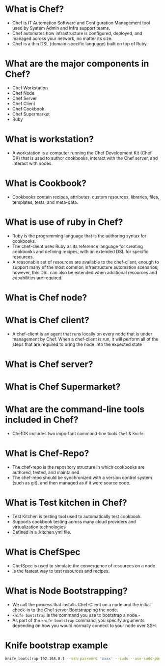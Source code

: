 # What is Chef?
- Chef is IT Automation Software and Configuration Management tool used by System Admin and Infra support teams.
- Chef automates how infrastructure is configured, deployed, and managed across your network, no matter its size.
- Chef is a thin DSL (domain-specific language) built on top of Ruby.

# What are the major components in Chef?
- Chef Workstation
- Chef Node
- Chef Server
- Chef Client
- Chef Cookbook
- Chef Supermarket
- Ruby

# What is workstation?
- A workstation is a computer running the Chef Development Kit (Chef DK) that is used to author cookbooks, interact with the Chef server, and interact with nodes.

# What is Cookbook?
- Cookbooks contain recipes, attributes, custom resources, libraries, files, templates, tests, and meta-data.

# What is use of ruby in Chef?
- Ruby is the programming language that is the authoring syntax for cookbooks.
- The chef-client uses Ruby as its reference language for creating cookbooks and defining recipes, with an extended DSL for specific resources.
- A reasonable set of resources are available to the chef-client, enough to support many of the most common infrastructure automation scenarios; however, this DSL can also be extended when additional resources and capabilities are required.

# What is Chef node?

# What is Chef client?
- A chef-client is an agent that runs locally on every node that is under management by Chef. When a chef-client is run, it will perform all of the steps that are required to bring the node into the expected state

# What is Chef server?

# What is Chef Supermarket?

# What are the command-line tools included in Chef?
- ChefDK includes two important command-line tools `Chef` & `Knife`.

# What is Chef-Repo?
- The chef-repo is the repository structure in which cookbooks are authored, tested, and maintained.
- The chef-repo should be synchronized with a version control system (such as git), and then managed as if it were source code.

# What is Test kitchen in Chef?
- Test Kitchen is testing tool used to automatically test cookbook.
- Supports cookbook testing across many cloud providers and virtualization technologies
- Defined in a .kitchen.yml file.

# What is ChefSpec
- ChefSpec is used to simulate the convergence of resources on a node.
- Is the fastest way to test resources and recipes.

# What is Node Bootstrapping?
- We call the process that installs Chef-Client on a node and the initial check-in to the Chef server Bootstrapping the node.
- `knife bootstrap` is the command you use to bootstrap a node.-
- As part of the `knife bootstrap` command, you specify arguments depending on how you would normally connect to your node over SSH.

# Knife bootstrap example
``` bash
knife bootstrap 192.168.0.1 --ssh-password 'xxxx' --sudo --use-sudo-password --node-name node1 --run-list 'recipe[starter]'
```

